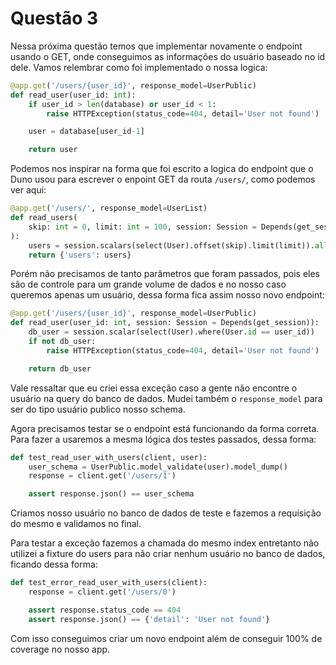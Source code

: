 # Questão 3

Nessa próxima questão temos que implementar novamente o endpoint usando o GET,
onde conseguimos as informações do usuário baseado no id dele. Vamos relembrar
como foi implementado o nossa logica:
```py
@app.get('/users/{user_id}', response_model=UserPublic)
def read_user(user_id: int):
    if user_id > len(database) or user_id < 1:
        raise HTTPException(status_code=404, detail='User not found')

    user = database[user_id-1]

    return user
```

Podemos nos inspirar na forma que foi escrito a logica do endpoint que o Duno usou
para escrever o enpoint GET da routa `/users/`, como podemos ver aqui:

```py
@app.get('/users/', response_model=UserList)
def read_users(
    skip: int = 0, limit: int = 100, session: Session = Depends(get_session)
):
    users = session.scalars(select(User).offset(skip).limit(limit)).all()
    return {'users': users}
```
Porém não precisamos de tanto parâmetros que foram passados, pois eles são de
controle para um grande volume de dados e no nosso caso queremos apenas um usuário,
dessa forma fica assim nosso novo endpoint:
```py
@app.get('/users/{user_id}', response_model=UserPublic)
def read_user(user_id: int, session: Session = Depends(get_session)):
    db_user = session.scalar(select(User).where(User.id == user_id))
    if not db_user:
        raise HTTPException(status_code=404, detail='User not found')

    return db_user
```
Vale ressaltar que eu criei essa exceção caso a gente não encontre o usuário na
query do banco de dados. Mudei também o `response_model` para ser do tipo usuário
publico nosso schema.

Agora precisamos testar se o endpoint está funcionando da forma correta.
Para fazer a usaremos a mesma lógica dos testes passados, dessa forma:
```py
def test_read_user_with_users(client, user):
    user_schema = UserPublic.model_validate(user).model_dump()
    response = client.get('/users/1')

    assert response.json() == user_schema
```
Criamos nosso usuário no banco de dados de teste e fazemos a requisição do mesmo
e validamos no final.

Para testar a exceção fazemos a chamada do mesmo index entretanto não utilizei
a fixture do users para não criar nenhum usuário no banco de dados, ficando dessa
forma:
```py
def test_error_read_user_with_users(client):
    response = client.get('/users/0')

    assert response.status_code == 404
    assert response.json() == {'detail': 'User not found'}
```
Com isso conseguimos criar um novo endpoint além de conseguir 100% de coverage
no nosso app.
